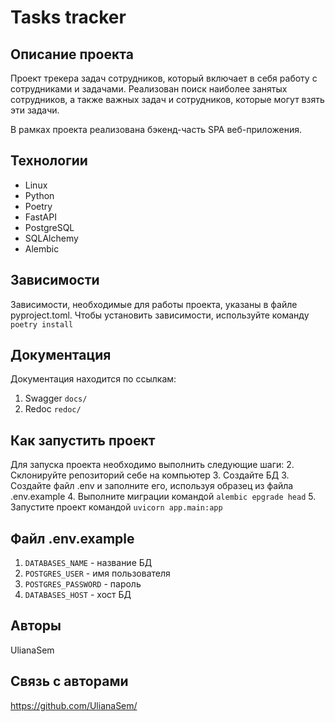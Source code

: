 # Tasks tracker

## Описание проекта

Проект трекера задач сотрудников, который включает в себя работу с сотрудниками и задачами. Реализован поиск наиболее занятых сотрудников, а также важных задач и сотрудников, которые могут взять эти задачи.

В рамках проекта реализована бэкенд-часть SPA веб-приложения. 

## Технологии

- Linux
- Python
- Poetry
- FastAPI
- PostgreSQL
- SQLAlchemy
- Alembic

## Зависимости

Зависимости, необходимые для работы проекта, указаны в файле pyproject.toml.
Чтобы установить зависимости, используйте команду `poetry install`

## Документация

Документация находится по ссылкам:
1. Swagger `docs/`
2. Redoc `redoc/`

## Как запустить проект

Для запуска проекта необходимо выполнить следующие шаги:
2. Cклонируйте репозиторий себе на компьютер
3. Создайте БД
3. Создайте файл .env и заполните его, используя образец из файла .env.example
4. Выполните миграции командой `alembic epgrade head`
5. Запустите проект командой `uvicorn app.main:app`

## Файл .env.example

1. `DATABASES_NAME` - название БД
2. `POSTGRES_USER` - имя пользователя
3. `POSTGRES_PASSWORD` - пароль
4. `DATABASES_HOST` - хост БД

## Авторы

UlianaSem

## Связь с авторами

https://github.com/UlianaSem/
